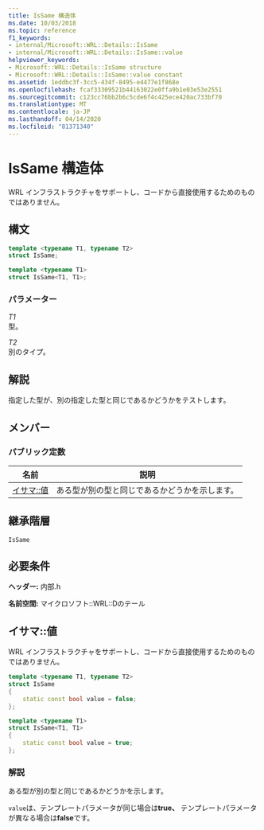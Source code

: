 ```yaml
---
title: IsSame 構造体
ms.date: 10/03/2018
ms.topic: reference
f1_keywords:
- internal/Microsoft::WRL::Details::IsSame
- internal/Microsoft::WRL::Details::IsSame::value
helpviewer_keywords:
- Microsoft::WRL::Details::IsSame structure
- Microsoft::WRL::Details::IsSame::value constant
ms.assetid: 1eddbc3f-3cc5-434f-8495-e4477e1f868e
ms.openlocfilehash: fcaf33309521b44163022e0ffa9b1e03e53e2551
ms.sourcegitcommit: c123cc76bb2b6c5cde6f4c425ece420ac733bf70
ms.translationtype: MT
ms.contentlocale: ja-JP
ms.lasthandoff: 04/14/2020
ms.locfileid: "81371340"
---
```

# <a name="issame-structure"></a>IsSame 構造体

WRL インフラストラクチャをサポートし、コードから直接使用するためのものではありません。

## <a name="syntax"></a>構文

```cpp
template <typename T1, typename T2>
struct IsSame;

template <typename T1>
struct IsSame<T1, T1>;
```

### <a name="parameters"></a>パラメーター

*T1*<br/>
型。

*T2*<br/>
別のタイプ。

## <a name="remarks"></a>解説

指定した型が、別の指定した型と同じであるかどうかをテストします。

## <a name="members"></a>メンバー

### <a name="public-constants"></a>パブリック定数

名前                    | 説明
----------------------- | --------------------------------------------------
[イサマ::値](#value) | ある型が別の型と同じであるかどうかを示します。

## <a name="inheritance-hierarchy"></a>継承階層

`IsSame`

## <a name="requirements"></a>必要条件

**ヘッダー:** 内部.h

**名前空間:** マイクロソフト::WRL::Dのテール

## <a name="issamevalue"></a><a name="value"></a>イサマ::値

WRL インフラストラクチャをサポートし、コードから直接使用するためのものではありません。

```cpp
template <typename T1, typename T2>
struct IsSame
{
    static const bool value = false;
};

template <typename T1>
struct IsSame<T1, T1>
{
    static const bool value = true;
};
```

### <a name="remarks"></a>解説

ある型が別の型と同じであるかどうかを示します。

`value`は、テンプレートパラメータが同じ場合は**true、** テンプレートパラメータが異なる場合は**false**です。
